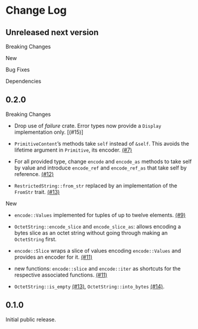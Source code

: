 # Change Log

## Unreleased next version

Breaking Changes

New

Bug Fixes

Dependencies


## 0.2.0

Breaking Changes

*  Drop use of _failure_ crate. Error types now provide a `Display`
   implementation only. [(#15)]

*  `PrimitiveContent`’s methods take `self` instead of `&self`. This
   avoids the lifetime argument in `Primitive`, its encoder. [(#7)]

*  For all provided type, change `encode` and `encode_as` methods to take
   self by value and introduce `encode_ref` and `encode_ref_as` that take
   self by reference. [(#12)]

*  `RestrictedString::from_str` replaced by an implementation of the
   `FromStr` trait. [(#13)]

New

*  `encode::Values` implemented for tuples of up to twelve elements.
   [(#9)]

*  `OctetString::encode_slice` and `encode_slice_as`: allows encoding a bytes
   slice as an octet string without going through making an `OctetString`
   first.

*  `encode::Slice` wraps a slice of values encoding `encode::Values` and
   provides an encoder for it. [(#11)]

*  new functions: `encode::slice` and `encode::iter` as shortcuts for the
   respective associated functions. [(#11)]

*  `OctetString::is_empty` [(#13)], `OctetString::into_bytes` [(#14)].

[(#7)]: https://github.com/NLnetLabs/bcder/pull/7
[(#9)]: https://github.com/NLnetLabs/bcder/pull/9
[(#10)]: https://github.com/NLnetLabs/bcder/pull/10
[(#11)]: https://github.com/NLnetLabs/bcder/pull/11
[(#12)]: https://github.com/NLnetLabs/bcder/pull/12
[(#13)]: https://github.com/NLnetLabs/bcder/pull/13
[(#14)]: https://github.com/NLnetLabs/bcder/pull/14
[(#14)]: https://github.com/NLnetLabs/bcder/pull/15


## 0.1.0

Initial public release.

